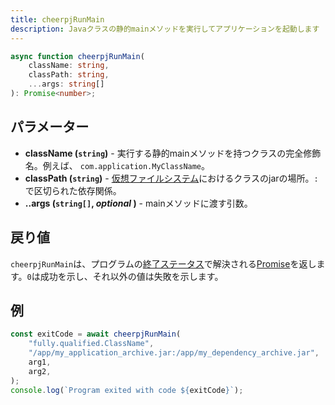 ```yaml
---
title: cheerpjRunMain
description: Javaクラスの静的mainメソッドを実行してアプリケーションを起動します
---
```


```ts
async function cheerpjRunMain(
	className: string,
	classPath: string,
	...args: string[]
): Promise<number>;
```

## パラメーター

- **className (`string`)** - 実行する静的mainメソッドを持つクラスの完全修飾名。例えば、 `com.application.MyClassName`。
- **classPath (`string`)** - [仮想ファイルシステム]におけるクラスのjarの場所。`:`で区切られた依存関係。
- **..args (`string[]`, _optional_ )** - mainメソッドに渡す引数。

## 戻り値

`cheerpjRunMain`は、プログラムの[終了ステータス]で解決される[Promise]を返します。`0`は成功を示し、それ以外の値は失敗を示します。

## 例

```js
const exitCode = await cheerpjRunMain(
	"fully.qualified.ClassName",
	"/app/my_application_archive.jar:/app/my_dependency_archive.jar",
	arg1,
	arg2,
);
console.log(`Program exited with code ${exitCode}`);
```

[Promise]: https://developer.mozilla.org/ja/docs/Web/JavaScript/Reference/Global_Objects/Promise
[終了ステータス]: https://ja.wikipedia.org/wiki/終了ステータス
[仮想ファイルシステム]: /docs/ja/guides/File-System-support
